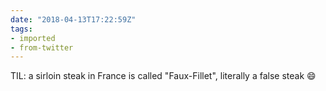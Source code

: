 ```yaml
---
date: "2018-04-13T17:22:59Z"
tags:
- imported
- from-twitter
---
```

TIL: a sirloin steak in France is called "Faux-Fillet", literally a false steak 😄
